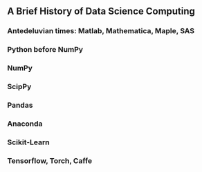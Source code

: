 ## A Brief History of Data Science Computing

### Antedeluvian times: Matlab, Mathematica, Maple, SAS
### Python before NumPy
### NumPy
### ScipPy
### Pandas
### Anaconda
### Scikit-Learn
### Tensorflow, Torch, Caffe
